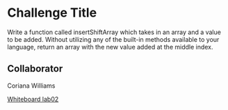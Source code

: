 # Challenge Title

Write a function called insertShiftArray which takes in an array and a value to be added. Without utilizing any of the built-in methods available to your language, return an array with the new value added at the middle index.

## Collaborator

Coriana Williams

[Whiteboard lab02](whiteboardlab02.png)
